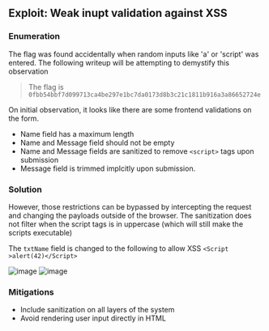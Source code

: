 ## Exploit: Weak inupt validation against XSS
### Enumeration
The flag was found accidentally when random inputs like 'a' or 'script' was entered. The following writeup will be attempting to demystify this observation

> The flag is `0fbb54bbf7d099713ca4be297e1bc7da0173d8b3c21c1811b916a3a86652724e`

On initial observation, it looks like there are some frontend validations on the form.

- Name field has a maximum length
- Name and Message field should not be empty
- Name and Message fields are sanitized to remove `<script>` tags upon submission
- Message field is trimmed implcitly upon submission.

### Solution

However, those restrictions can be bypassed by intercepting the request and changing the payloads outside of the browser. The sanitization does not filter when the script tags is in uppercase (which will still make the scripts executable)

The `txtName` field is changed to the following to allow XSS `<Script >alert(42)</Script>`

![image](https://hackmd.io/_uploads/Hy1wli-Qeg.png)
![image](https://hackmd.io/_uploads/r1xKgs-7ge.png)

### Mitigations
- Include sanitization on all layers of the system
- Avoid rendering user input directly in HTML
